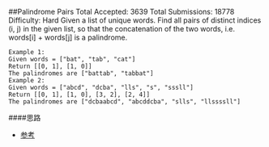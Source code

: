 ##Palindrome Pairs
	Total Accepted: 3639 Total Submissions: 18778 Difficulty: Hard
	Given a list of unique words. Find all pairs of distinct indices (i, j) in the given list, so that the concatenation of the two words, i.e. words[i] + words[j] is a palindrome.

	Example 1:
	Given words = ["bat", "tab", "cat"]
	Return [[0, 1], [1, 0]]
	The palindromes are ["battab", "tabbat"]
	Example 2:
	Given words = ["abcd", "dcba", "lls", "s", "sssll"]
	Return [[0, 1], [1, 0], [3, 2], [2, 4]]
	The palindromes are ["dcbaabcd", "abcddcba", "slls", "llssssll"]

####思路
- [参考](http://bookshadow.com/weblog/2016/03/10/leetcode-palindrome-pairs/)
